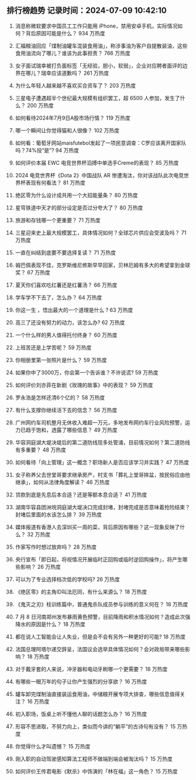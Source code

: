 
## 排行榜趋势 记录时间：2024-07-09 10:42:10
  
  1. 消息称微软要求中国员工工作只能用 iPhone，禁用安卓手机，实际情况如何？背后原因可能是什么？ 934 万热度
    
  2. 汇福粮油回应「煤制油罐车混装食用油」，称涉事油为客户自提散装油，这些食用油流向了哪儿？谁该为此事担责？ 766 万热度
    
  3. 女子面试瑞幸被打负面标签「无经验，胆小，软弱」，企业对应聘者面评的边界在哪儿？瑞幸应该道歉吗？ 261 万热度
    
  4. 为什么年轻人越来越不喜欢买合资车了？ 203 万热度
    
  5. 三星电子遭遇超半个世纪最大规模有组织罢工，超 6500 人参加，发生了什么？ 200 万热度
    
  6. 如何看待2024年7月9日A股市场行情？ 119 万热度
    
  7. 哪一个瞬间让你觉得猫和人很像？ 102 万热度
    
  8. 如何看：葡萄牙网站maisfutebol发起了一项民意调查：C罗应该离开国家队吗？74%投“是”? 94 万热度
    
  9. 如何评价本届 EWC 电竞世界杯滔搏中单选手Creme的表现？ 85 万热度
    
  10. 2024 电竞世界杯《Dota 2》中国战队 AR 惨遭淘汰，你对该战队此次电竞世界杯表现有何看法？ 81 万热度
    
  11. 绝区零为什么设计成共用一个大招能量条？ 80 万热度
    
  12. 星穹铁道中天才的部分设定是否过分夸大了？ 80 万热度
    
  13. 旅游和存钱哪一个更重要？ 71 万热度
    
  14. 三星迎来史上最大规模罢工，具体情况如何？全球芯片供应会受波及吗？ 71 万热度
    
  15. 一直在纠结到底要不要选择复读？ 71 万热度
    
  16. 姆巴佩表现不佳，克罗斯维尼修斯早早回家，贝林厄姆有多大的希望拿到金球奖？ 67 万热度
    
  17. 夏天你们喜欢吃红薯还是红薯汤？ 66 万热度
    
  18. 学车学不下去了，怎么办？ 64 万热度
    
  19. 你这一生 ，悟出最大的一个道理是什么 ? 63 万热度
    
  20. 高三了还没有努力的动力，该怎么办? 62 万热度
    
  21. 一个什么样的男人值得托付终身？ 60 万热度
    
  22. 上班苦还是上学苦呢？ 59 万热度
    
  23. 你相册里第一张照片是什么？ 59 万热度
    
  24. 如果你中了3000万，你会第一个告诉谁？不许说谎? 59 万热度
    
  25. 如何评价刘亦菲在新剧《玫瑰的故事》中的表现？ 59 万热度
    
  26. 罗永浩是怎样还清6个亿的？ 58 万热度
    
  27. 有什么支撑你继续活下去的信念？ 56 万热度
    
  28. 广州网约车司机整月无休收入难超一万元，多地发布网约车行业风险预警，运力已趋于饱和，透露了哪些信息？ 49 万热度
    
  29. 华容洞庭湖大堤决堤后的第二道防线现多处管涌，目前情况如何？第二道防线有多重要？ 48 万热度
    
  30. 如何看待「向上管理」这一概念？职场新人是否应该学习并实践？ 47 万热度
    
  31. 女子称养父去世堂哥要求继承房产，村支书「葬礼上堂哥摔盆，按民俗应由他继承」，如何从法律角度解读？ 46 万热度
    
  32. 贷款到底是先息后本合适？还是等额本息合适？ 41 万热度
    
  33. 湖南华容县团洲垸洞庭湖大堤决口完成封堵，封堵完成是否意味着抢险结束？封堵后里面的水该怎么排？ 39 万热度
    
  34. 媒体报道有香港人去深圳买一周的菜，背后原因有哪些？这一现象反映了什么？ 32 万热度
    
  35. 作家写作时想过放弃吗？ 28 万热度
    
  36. 央行宣布「即日起，将视情况开展临时正回购或临时逆回购操作」，将产生哪些影响？ 26 万热度
    
  37. 可以为了专业选择档次低的学校吗? 26 万热度
    
  38. 《绝区零》的主角ID叫法厄同，有什么来源么？ 18 万热度
    
  39. 《鬼灭之刃》柱训练篇中，普通鬼杀队成员参与训练的意义何在？ 18 万热度
    
  40. 7 月 8 日河南郑州发布暴雨黄色预警，目前降雨和积水情况如何？造成此次强降水的原因是什么？ 18 万热度
    
  41. 都在说人工智能会让人失业，但是会不会有另外一种更好的可能? 18 万热度
    
  42. 法国总理阿塔尔递交辞呈，法国议会选举具体情况如何？会对政局带来哪些影响？ 18 万热度
    
  43. 对于戴牙套的人来说，冲牙器和电动牙刷哪一个更需要？ 18 万热度
    
  44. 有哪些一眼万年的句子让你产生强烈的分享欲？ 16 万热度
    
  45. 罐车卸完煤制油直接装运食用油，中储粮开展专项大排查，哪些信息值得关注？ 16 万热度
    
  46. 初入职场，饭桌上听不懂他人聊的话题怎么办？ 16 万热度
    
  47. 形容不思进取，不努力向上，类似而今讲的“躺平”的古诗句有没有？ 15 万热度
    
  48. 你觉得什么才叫遗憾？ 15 万热度
    
  49. 刚入职的自动驾驶感知算法工程师不做端到端会被淘汰吗？ 15 万热度
    
  50. 如何评价王传君电影《默杀》中饰演的「林在福」这一角色？ 15 万热度
    